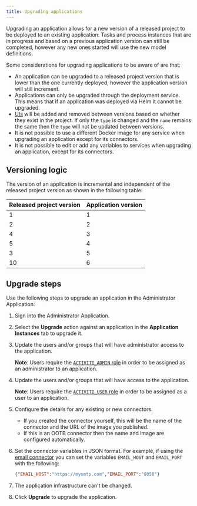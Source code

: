 ```yaml
---
title: Upgrading applications
---
```


Upgrading an application allows for a new version of a released project to be deployed to an existing application. Tasks and process instances that are in progress and based on a previous application version can still be completed, however any new ones started will use the new model definitions. 

Some considerations for upgrading applications to be aware of are that:

* An application can be upgraded to a released project version that is lower than the one currently deployed, however the application version will still increment.
* Applications can only be upgraded through the deployment service. This means that if an application was deployed via Helm it cannot be upgraded.
* [UIs](../../modeling/interfaces.md) will be added and removed between versions based on whether they exist in the project. If only the `type` is changed and the `name` remains the same then the `type` will not be updated between versions.
* It is not possible to use a different Docker image for any service when upgrading an application except for its connectors.
* It is not possible to edit or add any variables to services when upgrading an application, except for its connectors.

## Versioning logic

The version of an application is incremental and independent of the released project version as shown in the following table: 

| Released project version | Application version | 
| ------------------------ | ------------------- | 
| 1 | 1 | 
| 2 | 2 | 
| 4 | 3 | 
| 5 | 4 | 
| 3 | 5 |
| 10 | 6 | 

## Upgrade steps 

Use the following steps to upgrade an application in the Administrator Application: 

1. Sign into the Administrator Application. 
2. Select the **Upgrade** action against an application in the **Application Instances** tab to upgrade it. 
3. Update the users and/or groups that will have administrator access to the application. 

	**Note**: Users require the [`ACTIVITI_ADMIN` role](../identity/index.md#roles) in order to be assigned as an administrator to an application.
	
4. Update the users and/or groups that will have access to the application. 

	**Note**: Users require the [`ACTIVITI_USER` role](../identity/index.md#roles) in order to be assigned as a user to an application. 
			
5. Configure the details for any existing or new connectors.

	* If you created the connector yourself, this will be the name of the connector and the URL of the image you published.
	* If this is an OOTB connector then the name and image are configured automatically. 

6. Set the connector variables in JSON format. For example, if using the [email connector](../../modeling/connectors/email.md) you can set the variables `EMAIL_HOST` and `EMAIL_PORT` with the following: 

	```json
	{"EMAIL_HOST":"https://mysmtp.com","EMAIL_PORT":"8050"}
	```
	
7. The application infrastructure can't be changed. 
8. Click **Upgrade** to upgrade the application.
